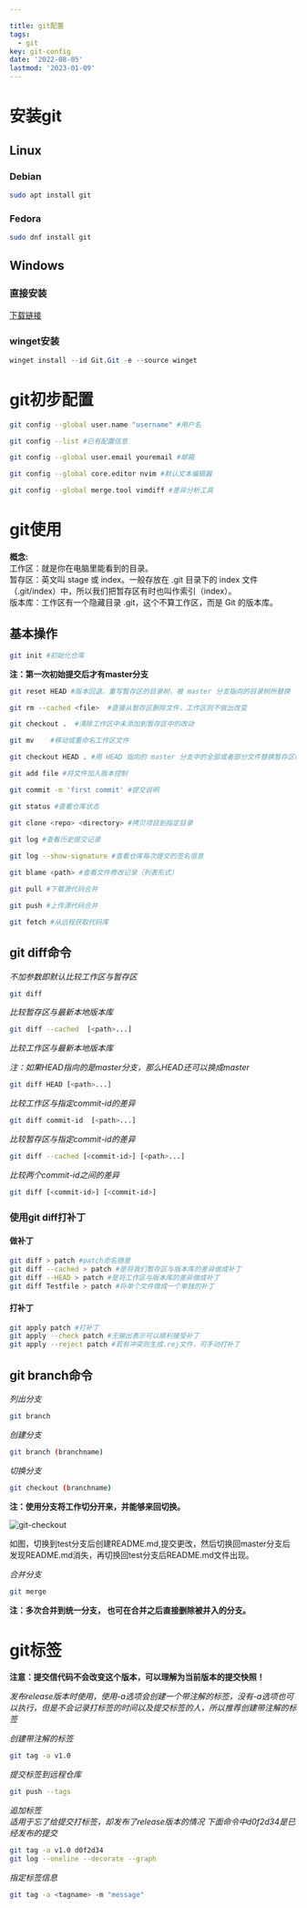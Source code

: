```yaml
---

title: git配置
tags:
  - git
key: git-config 
date: '2022-08-05'
lastmod: '2023-01-09'
---
```


# 安装git

## Linux
### Debian
```bash
sudo apt install git
```
### Fedora
```bash
sudo dnf install git
```

## Windows

### 直接安装

[下载链接](https://github.com/git-for-windows/git/releases/download/v2.37.1.windows.1/Git-2.37.1-64-bit.exe)

### winget安装

```powershell
winget install --id Git.Git -e --source winget
```

# git初步配置

```bash
git config --global user.name "username" #用户名

git config --list #已有配置信息

git config --global user.email youremail #邮箱

git config --global core.editor nvim #默认文本编辑器

git config --global merge.tool vimdiff #差异分析工具
```

# git使用

**概念:**  
工作区：就是你在电脑里能看到的目录。  
暂存区：英文叫 stage 或 index。一般存放在 .git 目录下的 index 文件（.git/index）中，所以我们把暂存区有时也叫作索引（index）。  
版本库：工作区有一个隐藏目录 .git，这个不算工作区，而是 Git 的版本库。

## 基本操作

```bash
git init #初始化仓库
```

**注：第一次初始提交后才有master分支**

```bash
git reset HEAD #版本回退，重写暂存区的目录树，被 master 分支指向的目录树所替换

git rm --cached <file>  #直接从暂存区删除文件，工作区则不做出改变

git checkout .  #清除工作区中未添加到暂存区中的改动

git mv    #移动或重命名工作区文件

git checkout HEAD . #用 HEAD 指向的 master 分支中的全部或者部分文件替换暂存区和以及工作区中的文件

git add file #将文件加入版本控制

git commit -m 'first commit' #提交说明

git status #查看仓库状态

git clone <repo> <directory> #拷贝项目到指定目录

git log #查看历史提交记录
 
git log --show-signature #查看仓库每次提交的签名信息

git blame <path> #查看文件修改记录（列表形式）

git pull #下载源代码合并

git push #上传源代码合并

git fetch #从远程获取代码库
```

## git diff命令

*不加参数即默认比较工作区与暂存区*

```bash
git diff
```

*比较暂存区与最新本地版本库*

```bash
git diff --cached  [<path>...] 
```

*比较工作区与最新本地版本库*

*注：如果HEAD指向的是master分支，那么HEAD还可以换成master* 

```bash
git diff HEAD [<path>...]
```

*比较工作区与指定commit-id的差异*

```bash
git diff commit-id  [<path>...]
```

*比较暂存区与指定commit-id的差异*

```bash
git diff --cached [<commit-id>] [<path>...] 
```

*比较两个commit-id之间的差异*

```bash
git diff [<commit-id>] [<commit-id>]
```

### 使用git diff打补丁

#### 做补丁

```bash
git diff > patch #patch命名随意
git diff --cached > patch #是将我们暂存区与版本库的差异做成补丁
git diff --HEAD > patch #是将工作区与版本库的差异做成补丁
git diff Testfile > patch #将单个文件做成一个单独的补丁
```

#### 打补丁

```bash
git apply patch #打补丁
git apply --check patch #无输出表示可以顺利接受补丁
git apply --reject patch #若有冲突则生成.rej文件，可手动打补丁
```

## git branch命令

*列出分支*

```bash
git branch
```

*创建分支*

```bash
git branch (branchname)
```

*切换分支*

```bash
git checkout (branchname)
```

**注：使用分支将工作切分开来，并能够来回切换。**  

![git-checkout](../../images/git-checkout.png)  

如图，切换到test分支后创建README.md,提交更改，然后切换回master分支后发现README.md消失，再切换回test分支后README.md文件出现。  

*合并分支*  

```bash
git merge 
```

**注：多次合并到统一分支， 也可在合并之后直接删除被并入的分支。** 
# git标签
**注意：提交信代码不会改变这个版本，可以理解为当前版本的提交快照！**  
  
*发布release版本时使用，使用-a选项会创建一个带注解的标签，没有-a选项也可以执行，但是不会记录打标签的时间以及提交标签的人，所以推荐创建带注解的标签*  
  
*创建带注解的标签*
```bash
git tag -a v1.0
```
*提交标签到远程仓库*
```bash
git push --tags
```
*追加标签*  
*适用于忘了给提交打标签，却发布了release版本的情况*
*下面命令中d0f2d34是已经发布的提交*
```bash
git tag -a v1.0 d0f2d34
git log --oneline --decorate --graph
```

*指定标签信息*
```bash
git tag -a <tagname> -m "message"
```